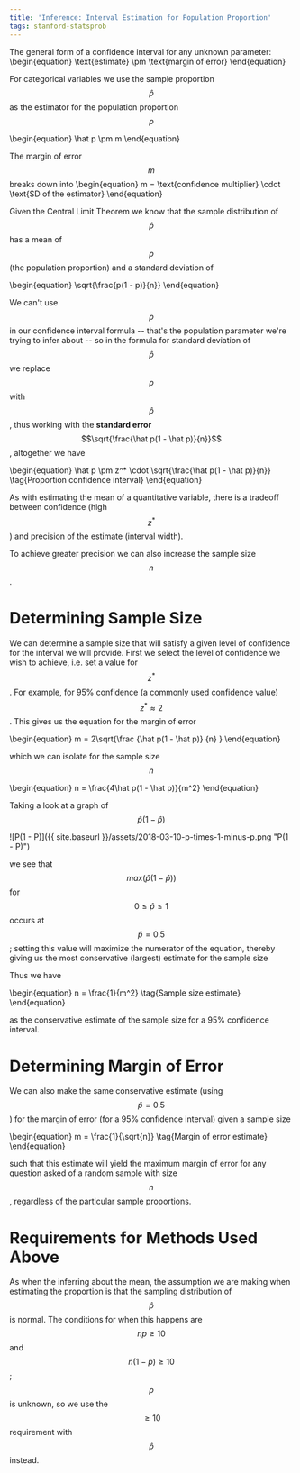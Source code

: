 ```yaml
---
title: 'Inference: Interval Estimation for Population Proportion'
tags: stanford-statsprob
---
```

The general form of a confidence interval for any unknown parameter:
\begin{equation}
  \text{estimate} \pm \text{margin of error}
\end{equation}

For categorical variables we use the sample proportion $$\hat p$$ as the estimator for the population proportion $$p$$

\begin{equation}
  \hat p \pm m
\end{equation}

The margin of error $$m$$ breaks down into
\begin{equation}
  m = \text{confidence multiplier} \cdot \text{SD of the estimator}
\end{equation}

Given the Central Limit Theorem we know that the sample distribution of $$\hat p$$ has a mean of $$p$$ (the population proportion) and a standard deviation of 

\begin{equation}
  \sqrt{\frac{p(1 - p)}{n}}
\end{equation}

We can't use $$p$$ in our confidence interval formula -- that's the population parameter we're trying to infer about -- so in the formula for standard deviation of $$\hat p$$ we replace $$p$$ with $$\hat p$$, thus working with the **standard error** $$\sqrt{\frac{\hat p(1 - \hat p)}{n}}$$, altogether we have

\begin{equation}
  \hat p \pm z^* \cdot \sqrt{\frac{\hat p(1 - \hat p)}{n}} \tag{Proportion confidence interval}
\end{equation}

As with estimating the mean of a quantitative variable, there is a tradeoff between confidence (high $$z^*$$) and precision of the estimate (interval width).

To achieve greater precision we can also increase the sample size $$n$$.

# Determining Sample Size

We can determine a sample size that will satisfy a given level of confidence for the interval we will provide. First we select the level of confidence we wish to achieve, i.e. set a value for $$z^*$$. For example, for 95% confidence (a commonly used confidence value) $$z^* \approx  2$$. This gives us the equation for the margin of error

\begin{equation}
  m =  2\sqrt{\frac
    {\hat p(1 - \hat p)}
    {n}
  }
\end{equation}

which we can isolate for the sample size $$n$$

\begin{equation}
  n = \frac{4\hat p(1 - \hat p)}{m^2}
\end{equation}

Taking a look at a graph of $$\hat p(1 - \hat p)$$

![P(1 - P)]({{ site.baseurl }}/assets/2018-03-10-p-times-1-minus-p.png "P(1 - P)")

we see that $$max(\hat p(1 - \hat p))$$ for $$0 \le \hat p \le 1$$ occurs at $$\hat p = 0.5$$; setting this value will maximize the numerator of the equation, thereby giving us the most conservative (largest) estimate for the sample size

Thus we have

\begin{equation}
  n = \frac{1}{m^2} \tag{Sample size estimate}
\end{equation}

as the conservative estimate of the sample size for a 95% confidence interval.

# Determining Margin of Error

We can also make the same conservative estimate (using $$\hat p = 0.5$$) for the margin of error (for a 95% confidence interval) given a sample size

\begin{equation}
  m = \frac{1}{\sqrt{n}} \tag{Margin of error estimate}
\end{equation}

such that this estimate will yield the maximum margin of error for any question asked of a random sample with size $$n$$, regardless of the particular sample proportions.

# Requirements for Methods Used Above

As when the inferring about the mean, the assumption we are making when estimating the proportion is that the sampling distribution of $$\hat p$$ is normal. The conditions for when this happens are $$np \ge 10$$ and $$n(1 - p) \ge 10$$; $$p$$ is unknown, so we use the $$\ge 10$$ requirement with $$\hat p$$ instead.